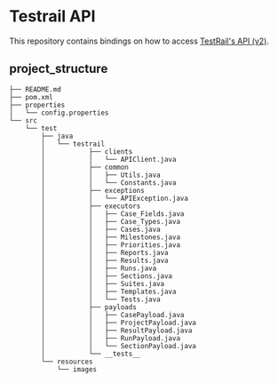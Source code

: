# Testrail API
This repository contains bindings on how to access [TestRail's API (v2)](http://docs.gurock.com/testrail-api2/start). 

## project_structure

    ├── README.md
    ├── pom.xml
    ├── properties
    │   └── config.properties
    └── src
        └── test
            ├── java
            │   └── testrail
            │           ├── clients
            │           │   └── APIClient.java
            │           ├── common
            │           │   ├── Utils.java
            │           │   └── Constants.java
            │           ├── exceptions
            │           │   └── APIException.java
            │           ├── executors
            │           │   ├── Case_Fields.java
            │           │   ├── Case_Types.java
            │           │   ├── Cases.java
            │           │   ├── Milestones.java
            │           │   ├── Priorities.java
            │           │   ├── Reports.java
            │           │   ├── Results.java
            │           │   ├── Runs.java
            │           │   ├── Sections.java
            │           │   ├── Suites.java
            │           │   ├── Templates.java
            │           │   └── Tests.java
            │           ├── payloads
            │           │   ├── CasePayload.java
            │           │   ├── ProjectPayload.java
            │           │   ├── ResultPayload.java
            │           │   ├── RunPayload.java
            │           │   └── SectionPayload.java     
            │           └── __tests__          
            └── resources
                └── images